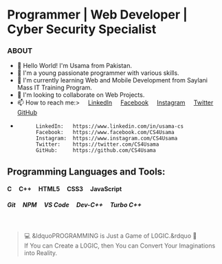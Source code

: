# Programmer | Web Developer | Cyber Security Specialist

### ABOUT
- 👋 Hello World! I'm Usama from Pakistan.
- 👀 I'm a young passionate programmer with various skills.
- 🌱 I'm currently learning Web and Mobile Development from Saylani Mass IT Training Program.
- 💞️ I'm looking to collaborate on Web Projects.
- 📫 How to reach me:> &nbsp; &nbsp; [LinkedIn](https://www.linkedin.com/in/usama-cs) &nbsp; &nbsp; [Facebook](https://www.facebook.com/CS4Usama) &nbsp; &nbsp; [Instagram](https://www.instagram.com/CS4Usama) &nbsp; &nbsp; [Twitter](https://twitter.com/CS4Usama) &nbsp; &nbsp; [GitHub](https://github.com/CS4Usama)
-           LinkedIn:   https://www.linkedin.com/in/usama-cs
            Facebook:   https://www.facebook.com/CS4Usama
            Instagram:  https://www.instagram.com/CS4Usama
            Twitter:    https://twitter.com/CS4Usama
            GitHub:     https://github.com/CS4Usama

## Programming Languages and Tools:
#### C &nbsp; &nbsp; C++ &nbsp; &nbsp; HTML5 &nbsp; &nbsp; CSS3 &nbsp; &nbsp; JavaScript
##### Git &nbsp; &nbsp; NPM &nbsp; &nbsp; VS Code &nbsp; &nbsp; Dev-C++ &nbsp; &nbsp; Turbo C++
<br>

>💻 &ldquoPROGRAMMING is Just a Game of L0GIC.&rdquo 🧐 <br>If You can Create a L0GIC, then You can Convert Your Imaginations into Reality.


<!-- CS4Usama/Cyber-Ping is a ✨ special ✨ repository because its `README.md` (this file) appears on your GitHub profile.
You can click the Preview link to take a look at your changes. --->
